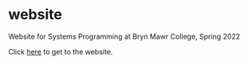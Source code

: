 # website
Website for Systems Programming at Bryn Mawr College, Spring 2022 

Click [here](https://brynmawr-cs223-f24.github.io/website/) to get to the website.
